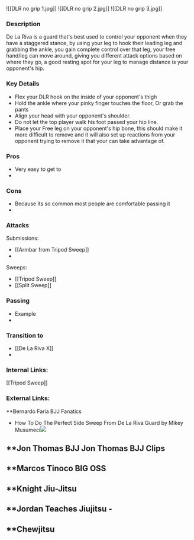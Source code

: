 ![[DLR no grip 1.jpg]]
![[DLR no grip 2.jpg]]
![[DLR no grip 3.jpg]]
### Description
De La Riva is a guard that's best used to control your opponent when they have a staggered stance, by using your leg to hook their leading leg and grabbing the ankle, you gain complete control over that leg, your free hand/leg can move around, giving you different attack options based on where they go, a good resting spot for your leg to manage distance is your opponent's hip.
###  Key Details
- Flex your DLR hook on the inside of your opponent's thigh
- Hold the ankle where your pinky finger touches the floor, Or grab the pants
- Align your head with your opponent's shoulder.
- Do not let the top player walk his foot passed your hip line.
- Place your Free leg on your opponent's hip bone, this should make it more difficult to remove and it will also set up reactions from your opponent trying to remove it that your can take advantage of.

### Pros
- Very easy to get to
- 
### Cons
- Because its so common most people are comfortable passing it
- 

### Attacks

Submissions:
- [[Armbar from Tripod Sweep]]
- 

Sweeps:
- [[Tripod Sweep]]
- [[Split Sweep]]

### Passing
- Example
- 


### Transition to
- [[De La Riva X]]
- 

### Internal Links:
[[Tripod Sweep]]


### External Links:
**Bernardo Faria BJJ Fanatics[](https://www.youtube.com/channel/UCtXtqlLdZYZm3060qVExXkA)
- How To Do The Perfect Side Sweep From De La Riva Guard by Mikey Musumeci![](https://www.youtube.com/watch?v=Iwn_GAyWcRc)

**Jon Thomas BJJ [](https://www.youtube.com/channel/UCBNsOFfO-TZDIpygfz5paaQ)
Jon Thomas BJJ Clips [](https://www.youtube.com/channel/UCG4TX-FaQdT7Z-e3NWx8Wyw)
- 

**Marcos Tinoco BIG OSS[](https://www.youtube.com/channel/UCilIX_yDgcTP3j7zMjJTIvg)
- 

**Knight Jiu-Jitsu[](https://www.youtube.com/channel/UCDaSNu2fM3JL4VdlSwcFtOw)
- 

**Jordan Teaches Jiujitsu [](https://www.youtube.com/channel/UCexKjyhZ5EvBTWyg6U6e5Og)- 
- 

**Chewjitsu[](https://www.youtube.com/channel/UCGCZBBvu7ZnqHYHuScODbAQ)
- 
